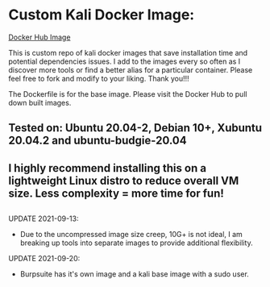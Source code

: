 # Custom Kali Docker Image:

[Docker Hub Image](https://hub.docker.com/repository/docker/fonalex45/project-repo-1)

This is custom repo of kali docker images that save installation time and potential dependencies issues. I add to the images every so often as I discover more tools or find a better alias for a particular container. Please feel free to fork and modify to your liking. Thank you!!!

The Dockerfile is for the base image. Please visit the Docker Hub to pull down built images.

## Tested on: Ubuntu 20.04-2, Debian 10+, Xubuntu 20.04.2 and ubuntu-budgie-20.04

## I highly recommend installing this on a lightweight Linux distro to reduce overall VM size. Less complexity = more time for fun!

##

UPDATE 2021-09-13:
 - Due to the uncompressed image size creep, 10G+ is not ideal, I am breaking up tools into separate images to provide additional flexibility.

UPDATE 2021-09-20:
 - Burpsuite has it's own image and a kali base image with a sudo user.
